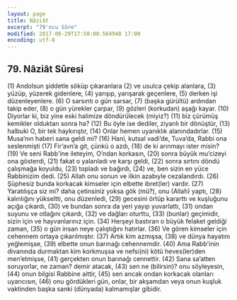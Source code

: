 ```yaml
---
layout: page
title: Nâziât
excerpt: "79'ncu Sûre"
modified: 2017-08-29T17:50:00.564948 17:00
encoding: utf-8
---
```


## 79. Nâziât Sûresi

(1) Andolsun şiddetle söküp çıkaranlara
(2) ve usulca çekip alanlara, 
(3) yüzüp, yüzerek gidenlere,
(4) yarışıp, yarışarak geçenlere,
(5) derken işi düzenleyenlere.
(6) O sarsıntı o gün sarsar,
(7) (başka gürültü) ardından takip eder,
(8) o gün yürekler çarpar,
(9) gözleri (korkudan) aşağı kayar.
(10) Diyorlar ki, biz yine eski halimize döndürülecek (miyiz?)
(11) biz çürümüş kemikler olduktan sonra ha?
(12) Bu öyle ise dediler, ziyanlı bir dönüştür,
(13) halbuki O, bir tek haykırıştır,
(14) Onlar hemen uyanıklık alanındadırlar.
(15) Musa’nın haberi sana geldi mi?
(16) Hani, kutsal vadi’de, Tuva’da, Rabbi ona seslenmişti 
(17) Fir’avn’a git, çünkü o azdı,
(18) de ki arınmayı ister misin?
(19) Ve seni Rabb'ine ileteyim, O’ndan korkasın, 
(20) sonra büyük mu’cizeyi ona gösterdi, 
(21) fakat o yalanladı ve karşı geldi,
(22) sonra sırtını döndü çalışmağa koyuldu,
(23) topladı ve bağırdı,
(24) ve, ben sizin en yüce Rabbinizim dedi.
(25) Allah onu sonun ve ilkin azabıyle cezalandırdı.
(26) Şüphesiz bunda korkacak kimseler için elbette ibret(ler) vardır.
(27) Yaratılışça siz mi? daha çetinsiniz yoksa gök (mü?), onu (Allah) yaptı,
(28) kalınlığını yükseltti, onu düzenledi,
(29) gecesini örtüp kararttı ve kuşluğunu açığa çıkardı, 
(30) ve bundan sonra da yeri yayıp yuvarlattı,
(31) ondan suyunu ve otlağını çıkardı,
(32) ve dağları oturttu,
(33) (bunlar) geçimidir, sizin için ve hayvanlarınız için.
(34) Herşeyi bastıran o büyük felaket geldiği zaman,
(35) o gün insan neye çalıştığını hatırlar.
(36) Ve gören kimseler için cehennem ortaya çıkarılmıştır. 
(37) Artık kim azmışsa,
(38) ve dünya hayatını yeğlemişse, 
(39) elbette onun barınağı cehennemdir.
(40) Ama Rabb'inin divanında durmaktan kim korkmuşsa ve nefsi(ni) kötü heves(ler)den men’etmişse, 
(41) gerçekten onun barınağı cennettir.
(42) Sana sa’atten soruyorlar, ne zaman? demir atacak,
(43) sen ne (bilirsin)? onu söyleyesin,
(44) onun bilgisi Rabbine aittir,
(45) sen ancak ondan korkacak olanları uyarıcısın,
(46) onu gördükleri gün, onlar, bir akşamdan veya onun kuşluk vaktinden başka sanki (dünyada) kalmamışlar gibidir.
